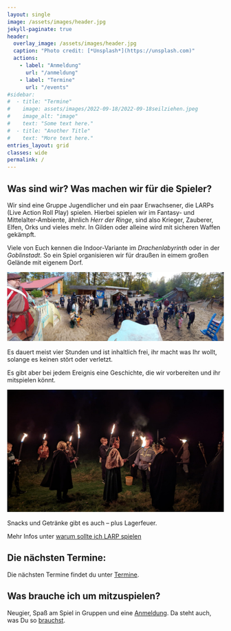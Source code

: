 ```yaml
---
layout: single
image: /assets/images/header.jpg
jekyll-paginate: true
header:
  overlay_image: /assets/images/header.jpg
  caption: "Photo credit: [*Unsplash*](https://unsplash.com)"
  actions:
    - label: "Anmeldung"
      url: "/anmeldung"
    - label: "Termine"
      url: "/events"
#sidebar:  
#  - title: "Termine"
#    image: assets/images/2022-09-18/2022-09-18seilziehen.jpeg
#    image_alt: "image"
#    text: "Some text here."
#  - title: "Another Title"
#    text: "More text here."
entries_layout: grid
classes: wide
permalink: /
---
```




## Was sind wir? Was machen wir für die Spieler?
 
Wir sind eine Gruppe Jugendlicher und ein paar Erwachsener, die LARPs (Live Action Roll Play) spielen. 
Hierbei spielen wir im  Fantasy- und Mittelalter-Ambiente, ähnlich _Herr der Ringe_, sind also Krieger, Zauberer, Elfen, Orks und vieles mehr.
In Gilden oder alleine wird mit sicheren Waffen gekämpft.

Viele von Euch kennen die Indoor-Variante im _Drachenlabyrinth_ oder in der _Goblinstadt_. 
So ein Spiel organisieren wir für draußen in eimem großen Gelände mit eigenem Dorf.

![Example](/assets/images/homepage/dorf.jpeg)

Es dauert meist vier Stunden und ist inhaltlich frei, ihr macht was Ihr wollt, solange es keinen stört oder verletzt.

Es gibt aber bei jedem Ereignis eine Geschichte, die wir vorbereiten und ihr mitspielen könnt.

![Example](/assets/images/homepage/story.jpg)

Snacks und Getränke gibt es auch – plus Lagerfeuer.

Mehr Infos unter [warum sollte ich LARP spielen](/gruende-larp)

## Die nächsten Termine:

Die nächsten Termine findet du unter [Termine](/anmeldung).

## Was brauche ich um mitzuspielen?

Neugier, Spaß am Spiel in Gruppen und eine [Anmeldung](/anmeldung).
Da steht auch, was Du so [brauchst](/anmeldung/#was-brauche-ich).






